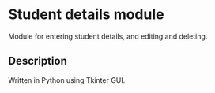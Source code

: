 # Student details module

 Module for entering student details, and editing and deleting.
 
 ## Description

Written in Python using Tkinter GUI.
